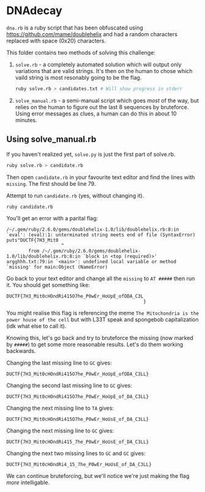 DNAdecay
============

`dna.rb` is a ruby script that has been obfuscated using https://github.com/mame/doublehelix and had a random characters replaced with space (0x20) characters.

This folder contains two methods of solving this challenge:
1. `solve.rb` - a completely automated solution which will output only variations that are valid strings. It's then on the human to chose which vaild string is most resonably going to be the flag.

    ```bash
    ruby solve.rb > candidates.txt # Will show progress in stderr
    ```

2. `solve_manual.rb` - a semi-manual script which goes *most* of the way, but relies on the human to figure out the last 8 sequences by bruteforce. Using error messages as clues, a human can do this in about 10 minutes.

## Using solve_manual.rb

If you haven't realized yet, `solve.py` is just the first part of solve.rb.

```bash
ruby solve.rb > candidate.rb
```

Then open `candidate.rb` in your favourite text editor and find the lines with `missing`. The first should be line 79.

Attempt to run `candidate.rb` (yes, without changing it).

```bash
ruby candidate.rb
```

You'll get an error with a parital flag:

```
/~/.gem/ruby/2.6.0/gems/doublehelix-1.0/lib/doublehelix.rb:8:in `eval': (eval):1: unterminated string meets end of file (SyntaxError)
puts"DUCTF{7H3_Mit0
                    ^
        from /~/.gem/ruby/2.6.0/gems/doublehelix-1.0/lib/doublehelix.rb:8:in `block in <top (required)>'
argghhh.txt:79:in `<main>': undefined local variable or method `missing' for main:Object (NameError)
```

Go back to your text editor and change all the `missing` to `AT #####` then run it. You should get something like:

```
DUCTF{7H3_Mit0cHOndRi415O7he_P0wEr_HoUpE_ofODA_C3L
                                                  }
```

You might realise this flag is referencing the meme `The Mitochondria is the power house of the cell` but with L33T speak and spongebob capitalization (idk what else to call it).

Knowing this, let's go back and try to bruteforce the missing (now marked by `#####`) to get some more reasonable results. Let's do them working backwards.

Changing the last missing line to `GC` gives:
```
DUCTF{7H3_Mit0cHOndRi415O7he_P0wEr_HoUpE_ofODA_C3LL}
```

Changing the second last missing line to `GC` gives:
```
DUCTF{7H3_Mit0cHOndRi415O7he_P0wEr_HoUpE_of_DA_C3LL}
```

Changing the next missing line to `TA` gives:
```
DUCTF{7H3_Mit0cHOndRi415O7he_P0wEr_HoUsE_of_DA_C3LL}
```

Changing the next missing line to `GC` gives:
```
DUCTF{7H3_Mit0cHOndRi415_7he_P0wEr_HoUsE_of_DA_C3LL}
```

Changing the next two missing lines to `GC` and `GC` gives:
```
DUCTF{7H3_Mit0cHOndRi4_15_7he_P0wEr_HoUsE_of_DA_C3LL}
```

We can continue bruteforcing, but we'll notice we're just making the flag *more* intelligable.